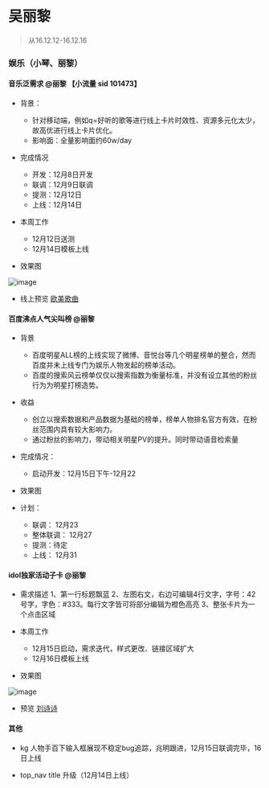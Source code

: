 # 吴丽黎 

> 从16.12.12-16.12.16

### 娱乐（小琴、丽黎）
 
#### 音乐泛需求 @丽黎 【小流量 sid 101473】
- 背景：
	* 针对移动端，例如q=好听的歌等进行线上卡片时效性、资源多元化太少，故高优进行线上卡片优化。
	* 影响面：全量影响面约60w/day
 
- 完成情况
	* 开发：12月8日开发
	* 联调：12月9日联调
	* 提测：12月12日
	* 上线：12月14日
 
- 本周工作
	* 12月12日送测
	* 12月14日模板上线
 
- 效果图
 
![image](http://gitlab.baidu.com/psfe/ala-weeklyreport/uploads/4fcc05768b15e8574f43417a29468902/image.png)
 

- 线上预览 [欧美歌曲](https://m.baidu.com/s?word=%E6%AC%A7%E7%BE%8E%E6%AD%8C%E6%9B%B2&sid=101473)
 
#### 百度沸点人气尖叫榜 @丽黎
 
- 背景
	* 百度明星ALL榜的上线实现了微博、音悦台等几个明星榜单的整合，然而百度并未上线专门为娱乐人物发起的榜单活动。
	* 百度的搜索风云榜单仅仅以搜索指数为衡量标准，并没有设立其他的粉丝行为为明星打榜造势。
 
- 收益
	* 创立以搜索数据和产品数据为基础的榜单，榜单人物排名官方有效，在粉丝范围内具有较大影响力。
	* 通过粉丝的影响力，带动相关明星PV的提升。同时带动语音检索量
 
- 完成情况：
	* 启动开发：12月15日下午-12月22
 
- 效果图
 
- 计划：
	* 联调： 12月23
	* 整体联调： 12月27
	* 提测：待定
	* 上线： 12月31
 
#### idol独家活动子卡 @丽黎
- 需求描述
	1、第一行标题飘蓝
	2、左图右文，右边可编辑4行文字，字号：42号字，字色：#333。每行文字皆可将部分编辑为橙色高亮
	3、整张卡片为一个点击区域
 
- 本周工作
	* 12月15日启动，需求迭代，样式更改、链接区域扩大	
	* 12月16日模板上线   
 
- 效果图
 
![image](http://gitlab.baidu.com/psfe/ala-weeklyreport/uploads/11d23ef34e557acb738f667bff9529a5/image.png)
 
- 预览 [刘诗诗](http://cp01-ala-fe-col-2.epc.baidu.com:8003/s?word=%E5%88%98%E8%AF%97%E8%AF%97)

#### 其他 

* kg 人物手百下输入框展现不稳定bug追踪，兆明跟进，12月15日联调完毕，16日上线    
 
* top_nav title 升级（12月14日上线）